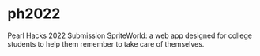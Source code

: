 # ph2022

Pearl Hacks 2022 Submission
SpriteWorld: a web app designed for college students to help them remember to take care of themselves.
